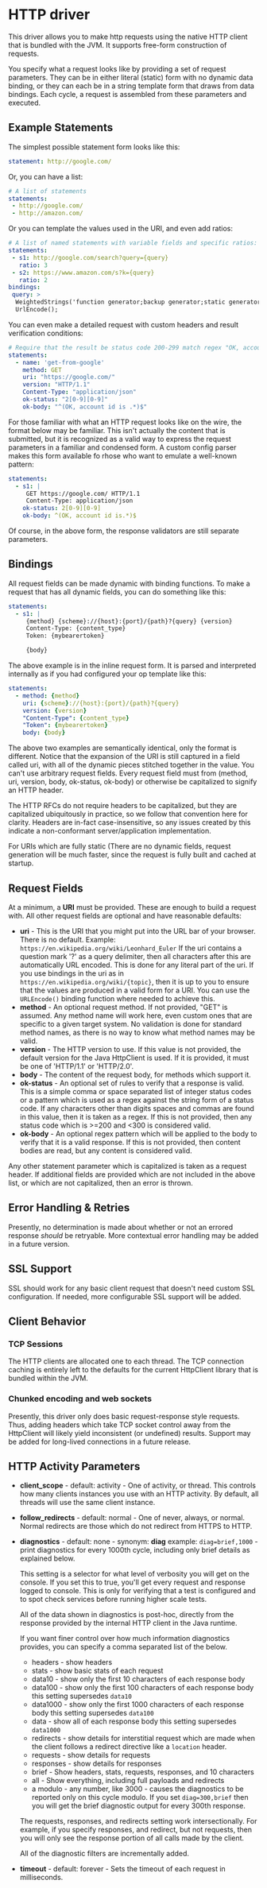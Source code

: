 # HTTP driver

This driver allows you to make http requests using the native HTTP client that is bundled with the
JVM. It supports free-form construction of requests.

You specify what a request looks like by providing a set of request parameters. They can be in
either literal (static) form with no dynamic data binding, or they can each be in a string template
form that draws from data bindings. Each cycle, a request is assembled from these parameters and
executed.

## Example Statements

The simplest possible statement form looks like this:

```yaml
statement: http://google.com/
```

Or, you can have a list:

```yaml
# A list of statements
statements:
 - http://google.com/
 - http://amazon.com/
```

Or you can template the values used in the URI, and even add ratios:

```yaml
# A list of named statements with variable fields and specific ratios:
statements:
 - s1: http://google.com/search?query={query}
   ratio: 3
 - s2: https://www.amazon.com/s?k={query}
   ratio: 2
bindings:
 query: >
  WeightedStrings('function generator;backup generator;static generator');
  UrlEncode();
```

You can even make a detailed request with custom headers and result verification conditions:

```yaml
# Require that the result be status code 200-299 match regex "OK, account id is .*" in the body
statements:
  - name: 'get-from-google'  
    method: GET
    uri: "https://google.com/"
    version: "HTTP/1.1"
    Content-Type: "application/json"
    ok-status: "2[0-9][0-9]"
    ok-body: "^(OK, account id is .*)$"
```

For those familiar with what an HTTP request looks like on the wire, the format below may be
familiar. This isn't actually the content that is submitted, but it is recognized as a valid way to
express the request parameters in a familiar and condensed form. A custom config parser makes this
form available fo rhose who want to emulate a well-known pattern:

```yaml
statements:
  - s1: |
     GET https://google.com/ HTTP/1.1
     Content-Type: application/json
    ok-status: 2[0-9][0-9]
    ok-body: ^(OK, account id is.*)$
```

Of course, in the above form, the response validators are still separate parameters.

## Bindings

All request fields can be made dynamic with binding functions. To make a request that has all
dynamic fields, you can do something like this:

```yaml
statements:
  - s1: |
     {method} {scheme}://{host}:{port}/{path}?{query} {version}
     Content-Type: {content_type}
     Token: {mybearertoken}

     {body}
```

The above example is in the inline request form. It is parsed and interpreted internally as if you
had configured your op template like this:

```yaml
statements:
  - method: {method}
    uri: {scheme}://{host}:{port}/{path}?{query}
    version: {version}
    "Content-Type": {content_type}
    "Token": {mybearertoken}
    body: {body}
```

The above two examples are semantically identical, only the format is different. Notice that the
expansion of the URI is still captured in a field called uri, with all of the dynamic pieces
stitched together in the value. You can't use arbitrary request fields. Every request field must
from (method, uri, version, body, ok-status, ok-body) or otherwise be capitalized to signify an HTTP
header.

The HTTP RFCs do not require headers to be capitalized, but they are capitalized ubiquitously in
practice, so we follow that convention here for clarity. Headers are in-fact case-insensitive, so
any issues created by this indicate a non-conformant server/application implementation.

For URIs which are fully static (There are no dynamic fields, request generation will be much
faster, since the request is fully built and cached at startup.


## Request Fields

At a minimum, a **URI** must be provided. These are enough to build a request with.
All other request fields are optional and have reasonable defaults:

- **uri** - This is the URI that you might put into the URL bar of your
  browser. There is no default.
  Example: `https://en.wikipedia.org/wiki/Leonhard_Euler`
  If the uri contains a question mark '?' as a query delimiter, then all
  characters after this are automatically URL encoded. This is done for
  any literal part of the uri. If you use bindings in the uri as
  in `https://en.wikipedia.org/wiki/{topic}`, then it is up to you to
  ensure that the values are produced in a valid form for a URI. You can
  use the `URLEncode()` binding function where needed to achieve this.
- **method** - An optional request method. If not provided, "GET" is assumed. Any method name will
  work here, even custom ones that are specific to a given target system. No validation is done for
  standard method names, as there is no way to know what method names may be valid.
- **version** - The HTTP version to use. If this value is not provided, the default version for the
  Java HttpClient is used. If it is provided, it must be one of 'HTTP/1.1' or 'HTTP/2.0'.
- **body** - The content of the request body, for methods which support it.
- **ok-status** - An optional set of rules to verify that a response is valid. This is a
  simple comma or space separated list of integer status codes or a pattern which is used as a regex
  against the string form of a status code. If any characters other than digits spaces and commas
  are found in this value, then it is taken as a regex. If this is not provided, then any status
  code which is >=200 and <300 is considered valid.
- **ok-body** - An optional regex pattern which will be applied to the body to verify that it is a
  valid response. If this is not provided, then content bodies are read, but any content is
  considered valid.

Any other statement parameter which is capitalized is taken as a request header. If additional
fields are provided which are not included in the above list, or which are not capitalized, then an
error is thrown.

## Error Handling & Retries

Presently, no determination is made about whether or not an errored response *should* be retryable.
More contextual error handling may be added in a future version.

## SSL Support

SSL should work for any basic client request that doesn't need custom SSL configuration. If needed,
more configurable SSL support will be added.

## Client Behavior

### TCP Sessions

The HTTP clients are allocated one to each thread. The TCP connection caching is entirely left to
the defaults for the current HttpClient library that is bundled within the JVM.

### Chunked encoding and web sockets

Presently, this driver only does basic request-response style requests. Thus, adding headers which
take TCP socket control away from the HttpClient will likely yield inconsistent (or undefined)
results. Support may be added for long-lived connections in a future release.

## HTTP Activity Parameters

- **client_scope** - default: activity - One of activity, or thread. This controls how many
  clients instances you use with an HTTP activity. By default, all threads will use the same
  client instance.

- **follow_redirects** - default: normal - One of never, always, or
 normal. Normal redirects
  are those which do not redirect from HTTPS to HTTP.
  
- **diagnostics** - default: none - synonym: **diag**
  example: `diag=brief,1000` - print diagnostics for every 1000th
  cycle, including only brief details as explained below.
  
  This setting is a selector for what level of verbosity you will get
  on the console. If you set this to true, you'll get every request
  and response logged to console. This is only for verifying that a test 
  is configured and to spot check services before running higher scale
  tests.
  
  All of the data shown in diagnostics is post-hoc, directly from
  the response provided by the internal HTTP client in the Java runtime.
  
  If you want finer control over how much information diagnostics
  provides, you can specify a comma separated list of the below.
    
  - headers - show headers 
  - stats - show basic stats of each request
  - data10 - show only the first 10 characters of each response body
  - data100 - show only the first 100 characters of each response body
    this setting supersedes `data10`
  - data1000 - show only the first 1000 characters of each response body
    this setting supersedes `data100`
  - data - show all of each response body
     this setting supersedes `data1000`
  - redirects - show details for interstitial request which are made
    when the client follows a redirect directive like a `location` header.
  - requests - show details for requests
  - responses - show details for responses 
  - brief - Show headers, stats, requests, responses, and 10 characters
  - all - Show everything, including full payloads and redirects 
  - a modulo - any number, like 3000 - causes the diagnostics to be
   reported only on this cycle modulo. If you set `diag=300,brief` 
   then you will get the brief diagnostic output for every 300th
   response.  

  The requests, responses, and redirects setting work intersectionally.
  For example, if you specify responses, and redirect, but not requests,
  then you will only see the response portion of all calls made by the
  client.
  
  All of the diagnostic filters are incrementally added. 
    
- **timeout** - default: forever -
  Sets the timeout of each request in milliseconds.
